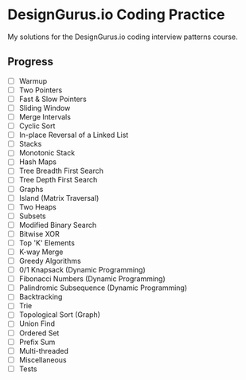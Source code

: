 # DesignGurus.io Coding Practice

My solutions for the DesignGurus.io coding interview patterns course.

## Progress

- [ ] Warmup
- [ ] Two Pointers
- [ ] Fast & Slow Pointers
- [ ] Sliding Window
- [ ] Merge Intervals
- [ ] Cyclic Sort
- [ ] In-place Reversal of a Linked List
- [ ] Stacks
- [ ] Monotonic Stack
- [ ] Hash Maps
- [ ] Tree Breadth First Search
- [ ] Tree Depth First Search
- [ ] Graphs
- [ ] Island (Matrix Traversal)
- [ ] Two Heaps
- [ ] Subsets
- [ ] Modified Binary Search
- [ ] Bitwise XOR
- [ ] Top 'K' Elements
- [ ] K-way Merge
- [ ] Greedy Algorithms
- [ ] 0/1 Knapsack (Dynamic Programming)
- [ ] Fibonacci Numbers (Dynamic Programming)
- [ ] Palindromic Subsequence (Dynamic Programming)
- [ ] Backtracking
- [ ] Trie
- [ ] Topological Sort (Graph)
- [ ] Union Find
- [ ] Ordered Set
- [ ] Prefix Sum
- [ ] Multi-threaded
- [ ] Miscellaneous
- [ ] Tests
